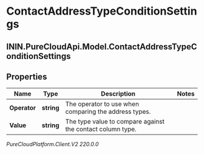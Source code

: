 # ContactAddressTypeConditionSettings

## ININ.PureCloudApi.Model.ContactAddressTypeConditionSettings

## Properties

|Name | Type | Description | Notes|
|------------ | ------------- | ------------- | -------------|
| **Operator** | **string** | The operator to use when comparing the address types. | |
| **Value** | **string** | The type value to compare against the contact column type. | |



_PureCloudPlatform.Client.V2 220.0.0_
